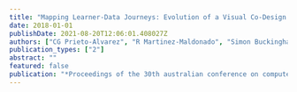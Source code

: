```yaml
---
title: "Mapping Learner-Data Journeys: Evolution of a Visual Co-Design Tool"
date: 2018-01-01
publishDate: 2021-08-20T12:06:01.408027Z
authors: ["CG Prieto-Alvarez", "R Martinez-Maldonado", "Simon Buckingham Shum"]
publication_types: ["2"]
abstract: ""
featured: false
publication: "*Proceedings of the 30th australian conference on computer-human interaction łdots*"
---
```


